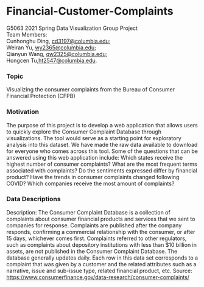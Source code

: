 # Financial-Customer-Complaints  
G5063 2021 Spring Data Visualization Group Project    
Team Members:   
Cunhonghu Ding, cd3197@columbia.edu;  
Weiran Yu, wy2365@columbia.edu;  
Qianyun Wang, qw2325@columbia.edu;  
Hongcen Tu,ht2547@columbia.edu.

### Topic
Visualizing the consumer complaints from the Bureau of Consumer Financial Protection (CFPB)    

### Motivation
The purpose of this project is to develop a web application that allows users to quickly explore the Consumer Complaint Database through visualizations. The tool would serve as a starting point for exploratory analysis into this dataset. We have made the raw data available to download for everyone who comes across this tool. Some of the questions that can be answered using this web application include:
Which states receive the highest number of consumer complaints?
What are the most frequent terms associated with complaints?
Do the sentiments expressed differ by financial product?
Have the trends in consumer complaints changed following COVID?
Which companies receive the most amount of complaints?

### Data Descriptions

Description: 
The Consumer Complaint Database is a collection of complaints about consumer financial products and services that we sent to companies for response. Complaints are published after the company responds, confirming a commercial relationship with the consumer, or after 15 days, whichever comes first. Complaints referred to other regulators, such as complaints about depository institutions with less than $10 billion in assets, are not published in the Consumer Complaint Database. The database generally updates daily. Each row in this data set corresponds to a complaint that was given by a customer and the related attributes such as a narrative, issue and sub-issue type, related financial product, etc.
Source: https://www.consumerfinance.gov/data-research/consumer-complaints/ 

